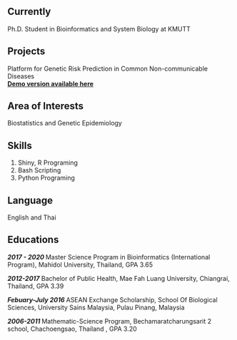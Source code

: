 ---
---
## Currently
Ph.D. Student in Bioinformatics and System Biology at KMUTT
## Projects
Platform for Genetic Risk Prediction in Common Non-communicable Diseases <br>
<a href="https://megrs.shinyapps.io/MeGRS/"><strong>Demo version available here</strong></a>
## Area of Interests
Biostatistics and Genetic Epidemiology

## Skills
1. Shiny, R Programing
2. Bash Scripting
3. Python Programing

## Language
English and Thai

## Educations
<strong><em>2017 - 2020 </em></strong> Master Science Program in Bioinformatics (International Program), Mahidol University, Thailand, GPA 3.65

<strong><em>2012-2017</em></strong> Bachelor of Public Health, Mae Fah Luang University, Chiangrai, Thailand, GPA 3.39

<strong><em>Febuary-July 2016 </em></strong> ASEAN Exchange Scholarship, School Of Biological Sciences, University Sains Malaysia, Pulau Pinang, Malaysia

<strong><em> 2006-2011 </em></strong> Mathematic-Science Program, Bechamaratcharungsarit 2 school, Chachoengsao, Thailand , GPA 3.20

